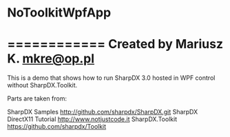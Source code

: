 # NoToolkitWpfApp
============
Created by Mariusz K.
mkre@op.pl
============

This is a demo that shows how to run SharpDX 3.0 hosted in WPF control without SharpDX.Toolkit.

Parts are taken from:

SharpDX Samples 
    http://github.com/sharpdx/SharpDX.git
SharpDX DirectX11 Tutorial 
    http://www.notjustcode.it 
SharpDX.Toolkit
    https://github.com/sharpdx/Toolkit
